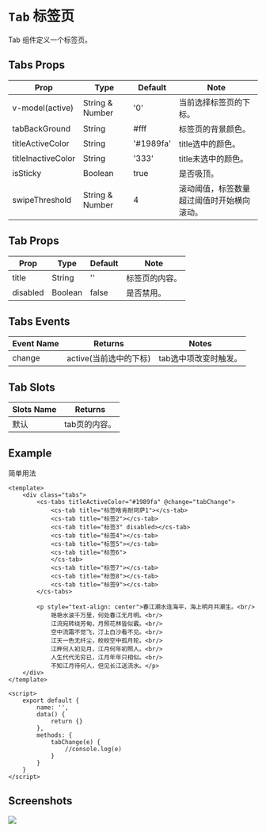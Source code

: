 # `Tab` 标签页
Tab 组件定义一个标签页。

## Tabs Props
| Prop | Type | Default | Note |
|---|---|---|---|
| v-model(active) | String & Number | '0' | 当前选择标签页的下标。
| tabBackGround | String | #fff | 标签页的背景颜色。
| titleActiveColor | String | '#1989fa' | title选中的颜色。
| titleInactiveColor | String | '333' | title未选中的颜色。
| isSticky | Boolean | true | 是否吸顶。
| swipeThreshold | String & Number | 4 | 滚动阈值，标签数量超过阈值时开始横向滚动。

## Tab Props
| Prop | Type | Default | Note |
|---|---|---|---|
| title | String| '' | 标签页的内容。
| disabled | Boolean | false | 是否禁用。

## Tabs Events
| Event Name | Returns | Notes |
|---|---|---|
| change | active(当前选中的下标) | tab选中项改变时触发。

## Tab Slots
| Slots Name | Returns |
|---|---|
| 默认 | tab页的内容。

<!--
## Methods
None.

## Static Props
None.

## Static Methods
None.
-->

## Example
简单用法
```
<template>
    <div class="tabs">
        <cs-tabs titleActiveColor="#1989fa" @change="tabChange">
            <cs-tab title="标签啥肯耐珂萨1"></cs-tab>
            <cs-tab title="标签2"></cs-tab>
            <cs-tab title="标签3" disabled></cs-tab>
            <cs-tab title="标签4"></cs-tab>
            <cs-tab title="标签5"></cs-tab>
            <cs-tab title="标签6">
            </cs-tab>
            <cs-tab title="标签7"></cs-tab>
            <cs-tab title="标签8"></cs-tab>
            <cs-tab title="标签9"></cs-tab>
        </cs-tabs>

        <p style="text-align: center">春江潮水连海平，海上明月共潮生。<br/>
            艳艳水波千万里，何处春江无月明。<br/>
            江流宛转绕芳甸，月照花林皆似霰。<br/>
            空中流霜不觉飞，汀上白沙看不见。<br/>
            江天一色无纤尘，皎皎空中孤月轮。<br/>
            江畔何人初见月，江月何年初照人。<br/>
            人生代代无穷已，江月年年只相似。<br/>
            不知江月待何人，但见长江送流水。</p>
    </div>
</template>

<script>
    export default {
        name: '',
        data() {
            return {}
        },
        methods: {
            tabChange(e) {
                //console.log(e)
            }
        }
    }
</script>

```

## Screenshots
![](https://rightinhome.oss-cn-hangzhou.aliyuncs.com/jlbk_xcx/2020/09/04/1599213432495.gif)
